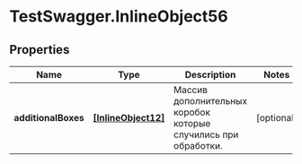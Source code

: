 # TestSwagger.InlineObject56

## Properties

Name | Type | Description | Notes
------------ | ------------- | ------------- | -------------
**additionalBoxes** | [**[InlineObject12]**](InlineObject12.md) | Массив дополнительных коробок которые случились при обработки. | [optional] 


